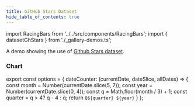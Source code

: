 ```yaml
---
title: GitHub Stars Dataset
hide_table_of_contents: true
---
```


import RacingBars from '../../src/components/RacingBars';
import { datasetGhStars } from './\_gallery-demos.ts';

A demo showing the use of [Github Stars dataset](../sample-datasets.md#github-stars).

<!--truncate-->

### Chart

export const options = {
dateCounter: (currentDate, dateSlice, allDates) => {
const month = Number(currentDate.slice(5, 7));
const year = Number(currentDate.slice(0, 4));
const q = Math.floor(month / 3) + 1;
const quarter = q > 4? q - 4 : q;
return `Q${quarter} ${year}`
}
};

<div className="gallery">
  <RacingBars
    {...datasetGhStars}
  />
</div>
